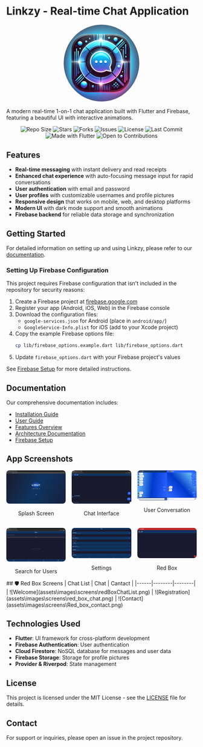 # Linkzy - Real-time Chat Application

<p align="center">
  <img src="assets/images/linkzy_icon.png" width="200" alt="Linkzy Logo" style="border-radius: 50%;">
</p>

A modern real-time 1-on-1 chat application built with Flutter and Firebase, featuring a beautiful UI with interactive animations.

<div align="center">

<!-- ✨ Paste badges below this line ✨ -->
![Repo Size](https://img.shields.io/github/repo-size/abhishek-maurya576/linkzy)
![Stars](https://img.shields.io/github/stars/abhishek-maurya576/linkzy?style=social)
![Forks](https://img.shields.io/github/forks/abhishek-maurya576/linkzy?style=social)
![Issues](https://img.shields.io/github/issues/abhishek-maurya576/linkzy)
![License](https://img.shields.io/github/license/abhishek-maurya576/linkzy)
![Last Commit](https://img.shields.io/github/last-commit/abhishek-maurya576/linkzy)
![Made with Flutter](https://img.shields.io/badge/Made%20with-Flutter-blue?logo=flutter)
![Open to Contributions](https://img.shields.io/badge/Open%20to-Contributions-brightgreen)

</div>

## Features

- **Real-time messaging** with instant delivery and read receipts
- **Enhanced chat experience** with auto-focusing message input for rapid conversations
- **User authentication** with email and password
- **User profiles** with customizable usernames and profile pictures
- **Responsive design** that works on mobile, web, and desktop platforms
- **Modern UI** with dark mode support and smooth animations
- **Firebase backend** for reliable data storage and synchronization

## Getting Started

For detailed information on setting up and using Linkzy, please refer to our [documentation](docs/index.md).

### Setting Up Firebase Configuration

This project requires Firebase configuration that isn't included in the repository for security reasons:

1. Create a Firebase project at [firebase.google.com](https://firebase.google.com/)
2. Register your app (Android, iOS, Web) in the Firebase console
3. Download the configuration files:
   - `google-services.json` for Android (place in `android/app/`)
   - `GoogleService-Info.plist` for iOS (add to your Xcode project)
4. Copy the example Firebase options file:
   ```bash
   cp lib/firebase_options.example.dart lib/firebase_options.dart
   ```
5. Update `firebase_options.dart` with your Firebase project's values

See [Firebase Setup](docs/FIREBASE_SETUP.md#securing-firebase-configuration) for more detailed instructions.

## Documentation

Our comprehensive documentation includes:

- [Installation Guide](docs/INSTALLATION.md)
- [User Guide](docs/USER_GUIDE.md)
- [Features Overview](docs/FEATURES.md)
- [Architecture Documentation](docs/ARCHITECTURE.md)
- [Firebase Setup](docs/FIREBASE_SETUP.md)

## App Screenshots

<div align="center">
  <div style="display: grid; grid-template-columns: repeat(auto-fit, minmax(150px, 1fr)); gap: 16px; max-width: 1000px; margin: auto;">
    <div style="text-align: center;">
      <img src="assets/images/screens/splash_screen.png" alt="Splash Screen" style="width: 100%; max-width: 200px; border-radius: 8px;" />
      <p>Splash Screen</p>
    </div>
    <div style="text-align: center;">
      <img src="assets/images/screens/chat_screen.png" alt="Chat Interface" style="width: 100%; max-width: 200px; border-radius: 8px;" />
      <p>Chat Interface</p>
    </div>
    <div style="text-align: center;">
      <img src="assets/images/screens/tow_user_chat.png" alt="Conversation" style="width: 100%; max-width: 200px; border-radius: 8px;" />
      <p>User Conversation</p>
    </div>
    <div style="text-align: center;">
      <img src="assets/images/screens/search_user.png" alt="User Search" style="width: 100%; max-width: 200px; border-radius: 8px;" />
      <p>Search for Users</p>
    </div>
    <div style="text-align: center;">
      <img src="docs\images\screens\settings.png" alt="Settings" style="width: 100%; max-width: 200px; border-radius: 8px;" />
      <p>Settings</p>
    </div>
    <div style="text-align: center;">
      <img src="assets\images\screens\red_box_chatlist.png" alt="Settings" style="width: 100%; max-width: 200px; border-radius: 8px;" />
      <p>Red Box</p>
    </div>
  </div>
</div>
## 🛡️ Red Box Screens  
| Chat List | Chat | Cantact |
|------|--------|--------|
| ![Welcome](assets\images\screens\redBoxChatList.png) | ![Registration](assets\images\screens\red_box_chat.png) | ![Contact](assets\images\screens\Red_box_contact.png)

## Technologies Used

- **Flutter**: UI framework for cross-platform development
- **Firebase Authentication**: User authentication
- **Cloud Firestore**: NoSQL database for messages and user data
- **Firebase Storage**: Storage for profile pictures
- **Provider & Riverpod**: State management

## License

This project is licensed under the MIT License - see the [LICENSE](LICENSE) file for details.

## Contact

For support or inquiries, please open an issue in the project repository.
